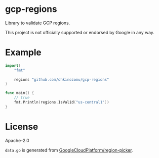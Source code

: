 # gcp-regions

Library to validate GCP regions.

This project is not officially supported or endorsed by Google in any way.

# Example

```go
import(
	"fmt"
  
	regions "github.com/ohkinozomu/gcp-regions"
)

func main() {
	// true
	fmt.Println(regions.IsValid("us-central1"))
}
```

# License

Apache-2.0

`data.go` is generated from [GoogleCloudPlatform/region-picker](https://github.com/GoogleCloudPlatform/region-picker/blob/main/data/regions.json).